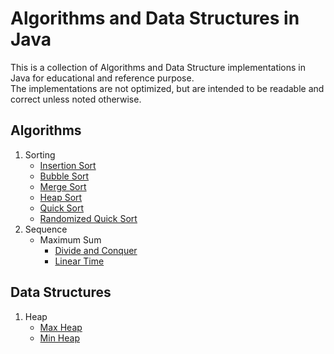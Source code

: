 # Algorithms and Data Structures in Java

This is a collection of Algorithms and Data Structure implementations in Java for educational and reference purpose.<br>
The implementations are not optimized, but are intended to be readable and correct unless noted otherwise.

## Algorithms
1. Sorting
   - [Insertion Sort](src/main/java/org/mypractice/algo/sort/InsertionSorter.java)
   - [Bubble Sort](src/main/java/org/mypractice/algo/sort/BubbleSorter.java)
   - [Merge Sort](src/main/java/org/mypractice/algo/sort/MergeSorter.java)
   - [Heap Sort](src/main/java/org/mypractice/algo/sort/HeapSorter.java)
   - [Quick Sort](src/main/java/org/mypractice/algo/sort/QuickSorter.java)
   - [Randomized Quick Sort](src/main/java/org/mypractice/algo/sort/RandomizedQuickSorter.java)
2. Sequence
   - Maximum Sum
     - [Divide and Conquer](src/main/java/org/mypractice/algo/maxsumsubarray/DnCMaxSumSubArrayFinder.java)
     - [Linear Time](src/main/java/org/mypractice/algo/maxsumsubarray/LinearTimeMaxSumSubArrayFinder.java)

## Data Structures
1. Heap
   - [Max Heap](src/main/java/org/mypractice/ds/heap/ArraylistMaxHeap.java)
   - [Min Heap](src/main/java/org/mypractice/ds/heap/ArrayListMinHeap.java)